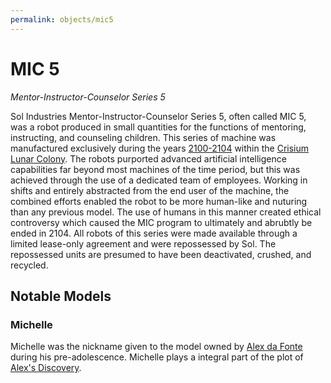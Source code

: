 ```yaml
---
permalink: objects/mic5
---
```


# MIC 5

*Mentor-Instructor-Counselor Series 5*

Sol Industries Mentor-Instructor-Counselor Series 5, often called MIC 5, was a robot produced in small quantities for the functions of mentoring, instructing, and counseling children.
This series of machine was manufactured exclusively during the years [2100-2104](/events/timeline#2100s) within the [Crisium Lunar Colony](/locations/crisium_lunar_colony).
The robots purported advanced artificial intelligence capabilities far beyond most machines of the time period, but this was achieved through the use of a dedicated team of employees.
Working in shifts and entirely abstracted from the end user of the machine, the combined efforts enabled the robot to be more human-like and nuturing than any previous model.
The use of humans in this manner created ethical controversy which caused the MIC program to ultimately and abrubtly be ended in 2104.
All robots of this series were made available through a limited lease-only agreement and were repossessed by Sol.
The repossessed units are presumed to have been deactivated, crushed, and recycled.

## Notable Models

### Michelle

Michelle was the nickname given to the model owned by [Alex da Fonte](/people/alex_da_fonte) during his pre-adolescence.
Michelle plays a integral part of the plot of [Alex's Discovery](/media/short_stories/alexs_discovery).
